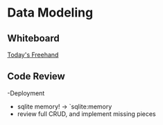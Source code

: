 # Data Modeling

## Whiteboard

[Today's Freehand]()

## Code Review

-Deployment

- sqlite memory! -> `sqlite:memory
- review full CRUD, and implement missing pieces
